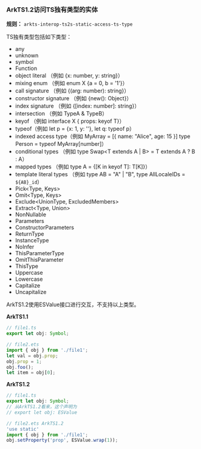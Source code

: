 ### ArkTS1.2访问TS独有类型的实体

**规则：** `arkts-interop-ts2s-static-access-ts-type`

TS独有类型包括如下类型：
- any
- unknown
- symbol
- Function
- object literal （例如 {x: number, y: string}）
- mixing enum （例如 enum X {a = 0, b = '1'}）
- call signature （例如 {(arg: number): string}）
- constructor signature （例如 {new(): Object}）
- index signature （例如 {[index: number]: string}）
- intersection （例如 TypeA & TypeB）
- keyof （例如 interface X<T> { props: keyof T}）
- typeof（例如 let p = {x: 1, y: ''}, let q: typeof p）
- indexed access type（例如 MyArray = [{ name: "Alice", age: 15 }] type Person = typeof MyArray[number]）
- conditional types （例如 type Swap<T extends A | B> = T extends A ? B : A）
- mapped types （例如 type A<T> = {[K in keyof T]: T[K]}）
- template literal types （例如 type AB = "A" | "B", type AllLocaleIDs = `${AB}_id`）
- Pick<Type, Keys>
- Omit<Type, Keys>
- Exclude<UnionType, ExcludedMembers>
- Extract<Type, Union>
- NonNullable<Type>
- Parameters<Type>
- ConstructorParameters<Type>
- ReturnType<Type>
- InstanceType<Type>
- NoInfer<Type>
- ThisParameterType<Type>
- OmitThisParameter<Type>
- ThisType<Type>
- Uppercase<StringType>
- Lowercase<StringType>
- Capitalize<StringType>
- Uncapitalize<StringType>

ArkTS1.2使用ESValue接口进行交互，不支持以上类型。

**ArkTS1.1**
```typescript
// file1.ts
export let obj: Symbol;

// file2.ets
import { obj } from './file1';
let val = obj.prop;
obj.prop = 1;
obj.foo();
let item = obj[0];
```

**ArkTS1.2**
```typescript
// file1.ts
export let obj: Symbol;
// 从ArkTS1.2看来，这个声明为
// export let obj: ESValue

// file2.ets ArkTS1.2
'use static'
import { obj } from './file1';
obj.setProperty('prop', ESValue.wrap(1));
```